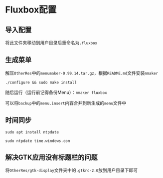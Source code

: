 # Fluxbox配置

## 导入配置

将此文件夹移动到用户目录后重命名为`.fluxbox`

## 生成菜单

解压`OtherRes`中的`menumaker-0.99.14.tar.gz`，根据`README.md`文件安装`mmaker`

`./configure && sudo make install`

随后运行（运行前记得备份Menu）：`mmaker fluxbox`

可以将`backup`中的`menu.insert`内容合并到新生成的`menu`文件中

## 时间同步

`sudo apt install ntpdate`

`sudo ntpdate time.windows.com`

## 解决GTK应用没有标题栏的问题

将`OtherRes/gtk-display`文件夹中的`.gtkrc-2.0`放到用户目录下即可

